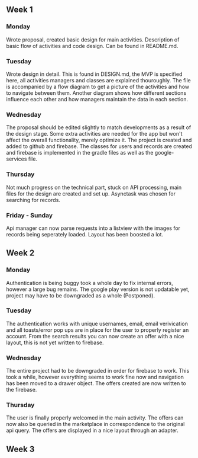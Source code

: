 ## Week 1
### Monday
Wrote proposal, created basic design for main activities. Description of basic flow of activities and code design. Can be found in README.md.
### Tuesday
Wrote design in detail. This is found in DESIGN.md, the MVP is specified here, all activities managers and classes are explained thouroughly.
The file is accompanied by a flow diagram to get a picture of the activities and how to navigate between them. Another diagram
shows how different sections influence each other and how managers maintain the data in each section. 
### Wednesday
The proposal should be edited slightly to match developments as a result of the design stage. Some extra activities are needed for the app
but won't affect the overall functionality, merely optimize it. The project is created and added to github and firebase.
The classes for users and records are created and firebase is implemented in the gradle files as well as the google-services file.
### Thursday
Not much progress on the technical part, stuck on API processing, main files for the design are created and set up. Asynctask was chosen for searching for records.
### Friday - Sunday
Api manager can now parse requests into a listview with the images for records being seperately loaded. Layout has been boosted a lot.
## Week 2
### Monday
Authentication is being buggy took a whole day to fix internal errors, however a large bug remains. The google play version is not updatable yet, project may have to be downgraded as a whole (Postponed).
### Tuesday
The authentication works with unique usernames, email, email verivication and all toasts/error pop ups are in place for the user to properly register an account. From the search results you can now create an offer with a nice layout, this is not yet written to firebase.
### Wednesday
The entire project had to be downgraded in order for firebase to work. This took a while, however everything seems to work fine now and navigation has been moved to a drawer object. The offers created are now written to the firebase.
### Thursday
The user is finally properly welcomed in the main activity. The offers can now also be queried in the marketplace in correspondence to the original api query. The offers are displayed in a nice layout through an adapter.
## Week 3

